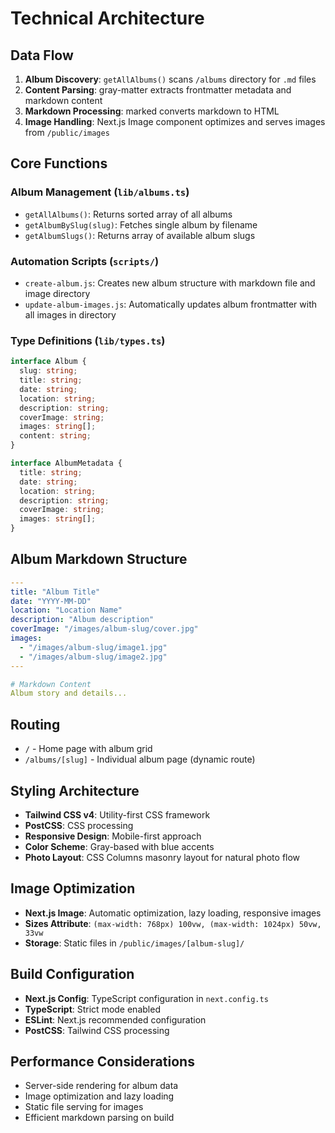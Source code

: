 # Technical Architecture

## Data Flow
1. **Album Discovery**: `getAllAlbums()` scans `/albums` directory for `.md` files
2. **Content Parsing**: gray-matter extracts frontmatter metadata and markdown content
3. **Markdown Processing**: marked converts markdown to HTML
4. **Image Handling**: Next.js Image component optimizes and serves images from `/public/images`

## Core Functions

### Album Management (`lib/albums.ts`)
- `getAllAlbums()`: Returns sorted array of all albums
- `getAlbumBySlug(slug)`: Fetches single album by filename
- `getAlbumSlugs()`: Returns array of available album slugs

### Automation Scripts (`scripts/`)
- `create-album.js`: Creates new album structure with markdown file and image directory
- `update-album-images.js`: Automatically updates album frontmatter with all images in directory

### Type Definitions (`lib/types.ts`)
```typescript
interface Album {
  slug: string;
  title: string;
  date: string;
  location: string;
  description: string;
  coverImage: string;
  images: string[];
  content: string;
}

interface AlbumMetadata {
  title: string;
  date: string;
  location: string;
  description: string;
  coverImage: string;
  images: string[];
}
```

## Album Markdown Structure
```yaml
---
title: "Album Title"
date: "YYYY-MM-DD"
location: "Location Name"
description: "Album description"
coverImage: "/images/album-slug/cover.jpg"
images:
  - "/images/album-slug/image1.jpg"
  - "/images/album-slug/image2.jpg"
---

# Markdown Content
Album story and details...
```

## Routing
- `/` - Home page with album grid
- `/albums/[slug]` - Individual album page (dynamic route)

## Styling Architecture
- **Tailwind CSS v4**: Utility-first CSS framework
- **PostCSS**: CSS processing
- **Responsive Design**: Mobile-first approach
- **Color Scheme**: Gray-based with blue accents
- **Photo Layout**: CSS Columns masonry layout for natural photo flow

## Image Optimization
- **Next.js Image**: Automatic optimization, lazy loading, responsive images
- **Sizes Attribute**: `(max-width: 768px) 100vw, (max-width: 1024px) 50vw, 33vw`
- **Storage**: Static files in `/public/images/[album-slug]/`

## Build Configuration
- **Next.js Config**: TypeScript configuration in `next.config.ts`
- **TypeScript**: Strict mode enabled
- **ESLint**: Next.js recommended configuration
- **PostCSS**: Tailwind CSS processing

## Performance Considerations
- Server-side rendering for album data
- Image optimization and lazy loading
- Static file serving for images
- Efficient markdown parsing on build
